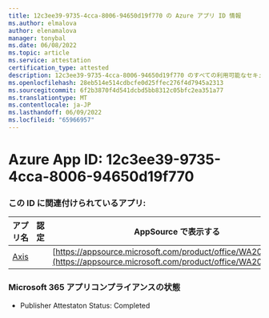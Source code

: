 ```yaml
---
title: 12c3ee39-9735-4cca-8006-94650d19f770 の Azure アプリ ID 情報
ms.author: elmalova
author: elenamalova
manager: tonybal
ms.date: 06/08/2022
ms.topic: article
ms.service: attestation
certification_type: attested
description: 12c3ee39-9735-4cca-8006-94650d19f770 のすべての利用可能なセキュリティとコンプライアンス情報。
ms.openlocfilehash: 28eb514e514cdbcfe0d25ffec276f4d7945a2313
ms.sourcegitcommit: 6f2b3870f4d541dcbd5bb8312c05bfc2ea351a77
ms.translationtype: MT
ms.contentlocale: ja-JP
ms.lasthandoff: 06/09/2022
ms.locfileid: "65966957"
---
```

# <a name="azure-app-id-12c3ee39-9735-4cca-8006-94650d19f770"></a>Azure App ID: 12c3ee39-9735-4cca-8006-94650d19f770


### <a name="apps-associated-with-this-id"></a>この ID に関連付けられているアプリ:
| **アプリ名** | **認定** | **AppSource で表示する** |
|--------------|---------------|-----------------------|
| [Axis](../forward/WA200003932.md) |  | [https://appsource.microsoft.com/product/office/WA200003932](https://appsource.microsoft.com/product/office/WA200003932) |

### <a name="microsoft-365-app-compliance-status"></a>Microsoft 365 アプリコンプライアンスの状態
- Publisher Attestaton Status: Completed
